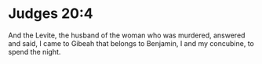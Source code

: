 # Judges 20:4

And the Levite, the husband of the woman who was murdered, answered and said, I came to Gibeah that belongs to Benjamin, I and my concubine, to spend the night.
